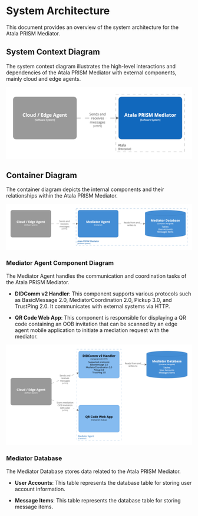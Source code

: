 # System Architecture

This document provides an overview of the system architecture for the Atala PRISM Mediator.

## System Context Diagram

The system context diagram illustrates the high-level interactions and dependencies of the Atala PRISM Mediator with
external components, mainly cloud and edge agents.

![](diagrams/mediator-context.png)

## Container Diagram

The container diagram depicts the internal components and their relationships within the Atala PRISM Mediator.

![](diagrams/mediator-container.png)

### Mediator Agent Component Diagram

The Mediator Agent handles the communication and coordination tasks of the Atala PRISM Mediator.

- **DIDComm v2 Handler**: This component supports various protocols such as BasicMessage 2.0, MediatorCoordination 2.0,
  Pickup 3.0, and TrustPing 2.0. It communicates with external systems via HTTP.

- **QR Code Web App**: This component is responsible for displaying a QR code containing an OOB invitation that can be
  scanned by an edge agent mobile application to initiate a mediation request with the mediator.

![](diagrams/mediator-component.png)

### Mediator Database

The Mediator Database stores data related to the Atala PRISM Mediator.

- **User Accounts**: This table represents the database table for storing user account information.

- **Message Items**: This table represents the database table for storing message items.

